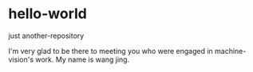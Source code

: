 # hello-world
just another-repository

I'm very glad to be there to meeting you who were engaged in machine-vision's work. 
My name is wang jing.
